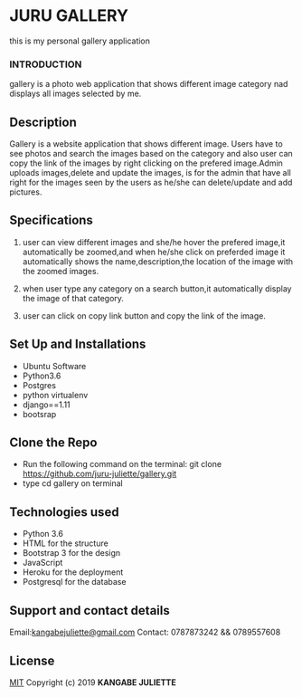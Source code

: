 # JURU GALLERY
 this is my personal gallery application 

### INTRODUCTION
gallery is a photo web application that shows different image category nad displays all images selected by me.


## Description
Gallery is a website application that shows different image. Users have to see photos and search the images based on the category and also user can copy the link of the images by right clicking on the prefered image.Admin uploads images,delete and update the images, is for the admin that have all right for the images seen by the users as he/she can delete/update and add pictures. 

## Specifications
1. user can view different images and she/he hover the prefered image,it automatically be zoomed,and when he/she click on preferded image it automatically shows the name,description,the location of the image with the zoomed images.

2. when user type any category on a search button,it automatically display the image of that category.

3. user can click on copy link button and copy the link of the image.

## Set Up and Installations
* Ubuntu Software
* Python3.6
* Postgres
* python virtualenv
* django==1.11
* bootsrap

## Clone the Repo
* Run the following command on the terminal: git clone https://github.com/juru-juliette/gallery.git 
* type cd gallery on terminal

## Technologies used
- Python 3.6
- HTML for the structure
- Bootstrap 3 for the design
- JavaScript
- Heroku for the deployment
- Postgresql for the database
## Support and contact details
 Email:kangabejuliette@gmail.com 
 Contact: 0787873242 &&  0789557608
## License
[MIT](https://choosealicense.com/licenses/mit/)
Copyright (c) 2019 **KANGABE JULIETTE**